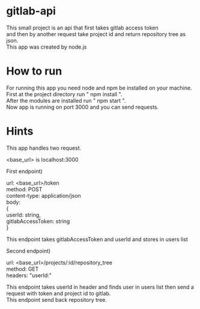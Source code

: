 # gitlab-api
This small project is an api that first takes gitlab access token  
and then by another request take project id and return repository tree as json.  
This app was created by node.js

# How to run
For running this app you need node and npm be installed on your machine.  
First at the project directory run " npm install ".  
After the modules are installed run " npm start ".  
Now app is running on port 3000 and you can send requests.  

# Hints

This app handles two request.

<base_url> is localhost:3000

First endpoint) 

url: <base_url>/token  
method: POST  
content-type: application/json  
body:  
{  
  userId: string,  
  gitlabAccessToken: string  
}  

This endpoint takes gitlabAccessToken and userId and stores in users list 

Second endpoint)

url: <base_url>/projects/:id/repository_tree  
method: GET  
headers: "userId:<userId>"  

This endpoint takes userId in header and finds user in users list then send a request with token and project id to gitlab.  
This endpoint send back repository tree.
